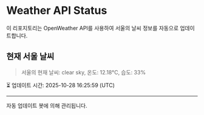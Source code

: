 
# Weather API Status

이 리포지토리는 OpenWeather API를 사용하여 서울의 날씨 정보를 자동으로 업데이트합니다.

## 현재 서울 날씨
> 서울의 현재 날씨: clear sky, 온도: 12.18°C, 습도: 33%

⏳ 업데이트 시간: 2025-10-28 16:25:59 (UTC)

---
자동 업데이트 봇에 의해 관리됩니다.
